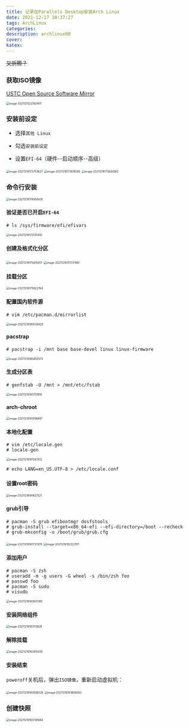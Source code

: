 ```yaml
---
title: 记录在Parallels Desktop安装Arch Linux
date: 2021-12-17 10:37:27
tags: ArchLinux
categories:
description: archlinux00
cover:
katex:
---
```


~~又折腾？~~

### 获取ISO镜像

[USTC Open Source Software Mirror](https://mirrors.ustc.edu.cn/)

<img src="https://img.foopi.top/postpic/image-20211215221921611.webp" alt="image-20211215221921611" style="zoom:50%;" />

### 安装前设定

- 选择`其他 Linux`
- 勾选`安装前设定`

- 设置`EFI-64`（硬件--启动顺序--高级）

<img src="https://img.foopi.top/postpic/image-20211216173753627.webp" alt="image-20211216173753627" style="zoom:50%;" />

<img src="https://img.foopi.top/postpic/image-20211216173818265.webp" alt="image-20211216173818265" style="zoom:50%;" />

<img src="https://img.foopi.top/postpic/image-20211216173844562.webp" alt="image-20211216173844562" style="zoom:50%;" />

### 命令行安装

<img src="https://img.foopi.top/postpic/image-20211216174858430.webp" alt="image-20211216174858430" style="zoom:50%;" />

#### 验证是否已开启`EFI-64`

```shell
# ls /sys/firmware/efi/efivars
```

<img src="https://img.foopi.top/postpic/image-20211216175135416.webp" alt="image-20211216175135416" style="zoom:50%;" />

#### 创建及格式化分区

<img src="https://img.foopi.top/postpic/image-20211216175455817.webp" alt="image-20211216175455817" style="zoom:50%;" />

<img src="https://img.foopi.top/postpic/image-20211216175737881.webp" alt="image-20211216175737881" style="zoom:50%;" />

#### 挂载分区

<img src="https://img.foopi.top/postpic/image-20211216175922764.webp" alt="image-20211216175922764" style="zoom:50%;" />

#### 配置国内软件源

```shell
# vim /etc/pacman.d/mirrorlist
```

<img src="https://img.foopi.top/postpic/image-20211216180039425.webp" alt="image-20211216180039425" style="zoom:50%;" />

#### pacstrap

```shell
# pacstrap -i /mnt base base-devel linux linux-firmware
```

<img src="https://img.foopi.top/postpic/image-20211216180450575.webp" alt="image-20211216180450575" style="zoom:50%;" />

#### 生成分区表

```shell
# genfstab -U /mnt > /mnt/etc/fstab
```

<img src="https://img.foopi.top/postpic/image-20211216180701816.webp" alt="image-20211216180701816" style="zoom:50%;" />

#### arch-chroot

<img src="https://img.foopi.top/postpic/image-20211216181056697.webp" alt="image-20211216181056697" style="zoom:50%;" />

#### 本地化配置

```shell
# vim /etc/locale.gen
# locale-gen
```

<img src="https://img.foopi.top/postpic/image-20211216181343512.webp" alt="image-20211216181343512" style="zoom:50%;" />

```shell
# echo LANG=en_US.UTF-8 > /etc/locale.conf
```

#### 设置root密码

<img src="https://img.foopi.top/postpic/image-20211216181627521.webp" alt="image-20211216181627521" style="zoom:50%;" />

#### grub引导

```shell
# pacman -S grub efibootmgr dosfstools
# grub-install --target=x86_64-efi --efi-directory=/boot --recheck
# grub-mkconfig -o /boot/grub/grub.cfg
```

<img src="https://img.foopi.top/postpic/image-20211216181737479.webp" alt="image-20211216181737479" style="zoom:50%;" />

<img src="https://img.foopi.top/postpic/image-20211216182227811.webp" alt="image-20211216182227811" style="zoom:50%;" />

#### 添加用户

```
# pacman -S zsh
# useradd -m -g users -G wheel -s /bin/zsh foo
# passwd foo
# pacman -S sudo
# visudo
```

<img src="https://img.foopi.top/postpic/image-20211216182631365.webp" alt="image-20211216182631365" style="zoom:50%;" />

#### 安装网络组件

<img src="https://img.foopi.top/postpic/image-20211216183113626.webp" alt="image-20211216183113626" style="zoom:50%;" />

#### 解除挂载

<img src="https://img.foopi.top/postpic/image-20211216183410435.webp" alt="image-20211216183410435" style="zoom:50%;" />

#### 安装结束

`poweroff`关机后，弹出`ISO镜像`，重新启动虚拟机：

<img src="https://img.foopi.top/postpic/image-20211216183508326.webp" alt="image-20211216183508326" style="zoom:50%;" />

<img src="https://img.foopi.top/postpic/image-20211216183608283.webp" alt="image-20211216183608283" style="zoom:50%;" />

### 创建快照

<img src="https://img.foopi.top/postpic/image-20211216183748684.webp" alt="image-20211216183748684" style="zoom:50%;" />

